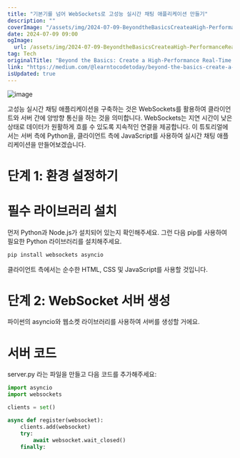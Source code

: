 ```yaml
---
title: "기본기를 넘어 WebSockets로 고성능 실시간 채팅 애플리케이션 만들기"
description: ""
coverImage: "/assets/img/2024-07-09-BeyondtheBasicsCreateaHigh-PerformanceReal-TimeChatApplicationwithWebSockets_0.png"
date: 2024-07-09 09:00
ogImage: 
  url: /assets/img/2024-07-09-BeyondtheBasicsCreateaHigh-PerformanceReal-TimeChatApplicationwithWebSockets_0.png
tag: Tech
originalTitle: "Beyond the Basics: Create a High-Performance Real-Time Chat Application with WebSockets!"
link: "https://medium.com/@learntocodetoday/beyond-the-basics-create-a-high-performance-real-time-chat-application-with-websockets-8c0cc49036c5"
isUpdated: true
---
```




![image](/assets/img/2024-07-09-BeyondtheBasicsCreateaHigh-PerformanceReal-TimeChatApplicationwithWebSockets_0.png)

고성능 실시간 채팅 애플리케이션을 구축하는 것은 WebSockets를 활용하여 클라이언트와 서버 간에 양방향 통신을 하는 것을 의미합니다. WebSockets는 지연 시간이 낮은 상태로 데이터가 원활하게 흐를 수 있도록 지속적인 연결을 제공합니다. 이 튜토리얼에서는 서버 측에 Python을, 클라이언트 측에 JavaScript를 사용하여 실시간 채팅 애플리케이션을 만들어보겠습니다.

# 단계 1: 환경 설정하기

# 필수 라이브러리 설치

<div class="content-ad"></div>

먼저 Python과 Node.js가 설치되어 있는지 확인해주세요. 그런 다음 pip를 사용하여 필요한 Python 라이브러리를 설치해주세요.

```js
pip install websockets asyncio
```

클라이언트 측에서는 순수한 HTML, CSS 및 JavaScript를 사용할 것입니다.

# 단계 2: WebSocket 서버 생성

<div class="content-ad"></div>

파이썬의 asyncio와 웹소켓 라이브러리를 사용하여 서버를 생성할 거에요.

# 서버 코드

server.py 라는 파일을 만들고 다음 코드를 추가해주세요:

```python
import asyncio
import websockets

clients = set()

async def register(websocket):
    clients.add(websocket)
    try:
        await websocket.wait_closed()
    finally:
```
